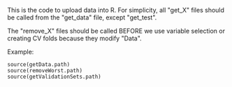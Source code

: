 This is the code to upload data into R. For simplicity, all "get_X" files should be called from the "get_data" file, except "get_test".

The "remove_X" files should be called BEFORE we use variable selection or creating CV folds because they modify "Data".

Example:
```
source(getData.path)
source(removeWorst.path)
source(getValidationSets.path)
```
